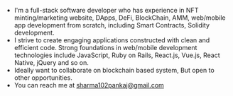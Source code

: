 - I'm a full-stack software developer who has experience in NFT minting/marketing website, DApps, DeFi, BlockChain, AMM, web/mobile app development from scratch, including Smart Contracts, Solidity development.
- I strive to create engaging applications constructed with clean and efficient code. Strong foundations in web/mobile development technologies include JavaScript, Ruby on Rails, React.js, Vue.js, React Native, jQuery and so on.
- Ideally want to collaborate on blockchain based system, But open to other opportunities.
- You can reach me at sharma102pankaj@gmail.com
